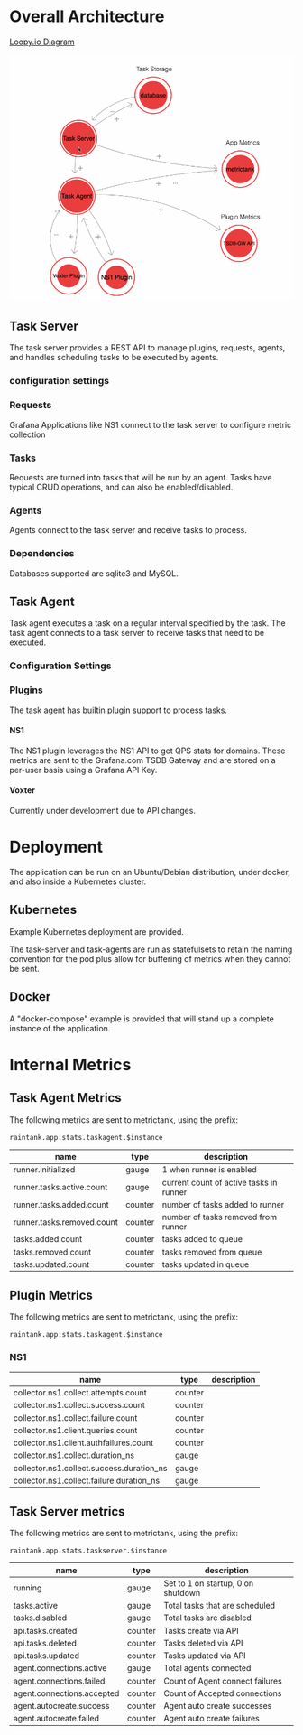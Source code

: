 # Overall Architecture

[Loopy.io Diagram](https://bit.ly/2EwOKTS)

![raintank-app](img/raintank-app-animation.gif)

## Task Server

The task server provides a REST API to manage plugins, requests, agents, and handles scheduling tasks to be executed by agents.

### configuration settings

### Requests

Grafana Applications like NS1 connect to the task server to configure metric collection

### Tasks

Requests are turned into tasks that will be run by an agent.  Tasks have typical CRUD operations, and can also be enabled/disabled.

### Agents

Agents connect to the task server and receive tasks to process.


### Dependencies

Databases supported are sqlite3 and MySQL.

## Task Agent

Task agent executes a task on a regular interval specified by the task.
The task agent connects to a task server to receive tasks that need to be executed.

### Configuration Settings

### Plugins

The task agent has builtin plugin support to process tasks.

#### NS1

The NS1 plugin leverages the NS1 API to get QPS stats for domains. These metrics are sent to the Grafana.com TSDB Gateway and are stored on a per-user basis using a Grafana API Key.

#### Voxter

Currently under development due to API changes.

# Deployment

The application can be run on an Ubuntu/Debian distribution, under docker, and also inside a Kubernetes cluster.

## Kubernetes

Example Kubernetes deployment are provided.

The task-server and task-agents are run as statefulsets to retain the naming convention for the pod plus allow for buffering of metrics when they cannot be sent.

## Docker

A "docker-compose" example is provided that will stand up a complete instance of the application.

# Internal Metrics

## Task Agent Metrics
The following metrics are sent to metrictank, using the prefix:
```
raintank.app.stats.taskagent.$instance
```

|name|type|description|
|----|----|-----------|
runner.initialized|gauge|1 when runner is enabled
runner.tasks.active.count|gauge|current count of active tasks in runner
runner.tasks.added.count|counter|number of tasks added to runner
runner.tasks.removed.count|counter|number of tasks removed from runner
tasks.added.count|counter|tasks added to queue
tasks.removed.count|counter|tasks removed from queue
tasks.updated.count|counter|tasks updated in queue


## Plugin Metrics

The following metrics are sent to metrictank, using the prefix:
```
raintank.app.stats.taskagent.$instance
```

### NS1
|name|type|description|
|----|----|-----------|
collector.ns1.collect.attempts.count|counter|
collector.ns1.collect.success.count|counter|
collector.ns1.collect.failure.count|counter|
collector.ns1.client.queries.count|counter|
collector.ns1.client.authfailures.count|counter|
collector.ns1.collect.duration_ns|gauge|
collector.ns1.collect.success.duration_ns|gauge|
collector.ns1.collect.failure.duration_ns|gauge|

## Task Server metrics

The following metrics are sent to metrictank, using the prefix:
```
raintank.app.stats.taskserver.$instance
```
|name|type|description|
|----|----|-----------|
running|gauge|Set to 1 on startup, 0 on shutdown
tasks.active|gauge|Total tasks that are scheduled
tasks.disabled|gauge|Total tasks are disabled
api.tasks.created|counter|Tasks create via API
api.tasks.deleted|counter|Tasks deleted via API
api.tasks.updated|counter|Tasks updated via API
agent.connections.active|gauge|Total agents connected
agent.connections.failed|counter|Count of Agent connect failures
agent.connections.accepted|counter|Count of Accepted connections
agent.autocreate.success|counter|Agent auto create successes
agent.autocreate.failed|counter|Agent auto create failures
